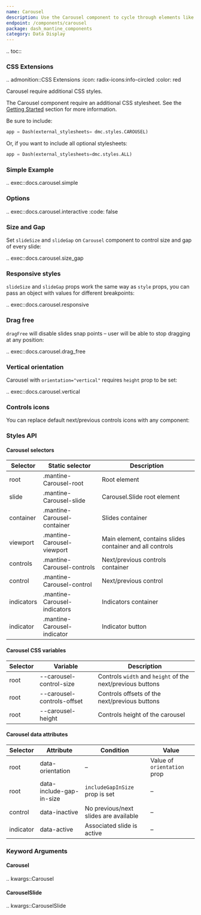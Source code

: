 ```yaml
---
name: Carousel
description: Use the Carousel component to cycle through elements like a slideshow.
endpoint: /components/carousel
package: dash_mantine_components
category: Data Display
---
```


.. toc::



### CSS Extensions

.. admonition::CSS Extensions
   :icon: radix-icons:info-circled
   :color: red

   Carousel require additional CSS styles.

The Carousel component require an additional CSS stylesheet.  See the [Getting Started](/getting-started) section for more information.

Be sure to include:
```python
app = Dash(external_stylesheets= dmc.styles.CAROUSEL)
```
Or, if you want to include all optional stylesheets:
```python
app = Dash(external_stylesheets=dmc.styles.ALL)
```


### Simple Example

.. exec::docs.carousel.simple


### Options


.. exec::docs.carousel.interactive
    :code: false

### Size and Gap

Set `slideSize` and `slideGap` on `Carousel` component to control size and gap of every slide:

.. exec::docs.carousel.size_gap

### Responsive styles

`slideSize` and `slideGap` props work the same way as `style` props, you can pass an object with values for different breakpoints:


.. exec::docs.carousel.responsive

### Drag free

`dragFree` will disable slides snap points – user will be able to stop dragging at any position:

.. exec::docs.carousel.drag_free

### Vertical orientation

Carousel with `orientation="vertical"` requires `height` prop to be set:

.. exec::docs.carousel.vertical


### Controls icons
You can replace default next/previous controls icons with any component:



### Styles API

#### Carousel selectors
| Selector   | Static selector                | Description                                           |
|------------|--------------------------------|-------------------------------------------------------|
| root       | .mantine-Carousel-root         | Root element                                          |
| slide      | .mantine-Carousel-slide        | Carousel.Slide root element                           |
| container  | .mantine-Carousel-container    | Slides container                                      |
| viewport   | .mantine-Carousel-viewport     | Main element, contains slides container and all controls |
| controls   | .mantine-Carousel-controls     | Next/previous controls container                      |
| control    | .mantine-Carousel-control      | Next/previous control                                 |
| indicators | .mantine-Carousel-indicators   | Indicators container                                  |
| indicator  | .mantine-Carousel-indicator    | Indicator button                                      |

#### Carousel CSS variables

| Selector | Variable                     | Description                                             |
|----------|------------------------------|---------------------------------------------------------|
| root     | --carousel-control-size       | Controls `width` and `height` of the next/previous buttons  |
| root     | --carousel-controls-offset    | Controls offsets of the next/previous buttons           |
| root     | --carousel-height             | Controls height of the carousel                         |

#### Carousel data attributes

| Selector   | Attribute                    | Condition                                | Value                        |
|------------|------------------------------|------------------------------------------|------------------------------|
| root       | data-orientation             | –                                        | Value of `orientation` prop  |
| root       | data-include-gap-in-size     | `includeGapInSize` prop is set           | –                            |
| control    | data-inactive                | No previous/next slides are available    | –                            |
| indicator  | data-active                  | Associated slide is active               | –                            |



### Keyword Arguments

#### Carousel

.. kwargs::Carousel


#### CarouselSlide

.. kwargs::CarouselSlide

